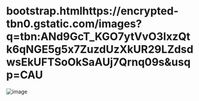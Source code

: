 # bootstrap.htmlhttps://encrypted-tbn0.gstatic.com/images?q=tbn:ANd9GcT_KGO7ytVvO3IxzQtk6qNGE5g5x7ZuzdUzXkUR29LZdsdwsEkUFTSoOkSaAUj7Qrnq09s&usqp=CAU
![image](https://github.com/kranti-waghmare/bootstrap.html/assets/144661883/b80d823c-768c-49e2-8766-51429bd7cb88)
